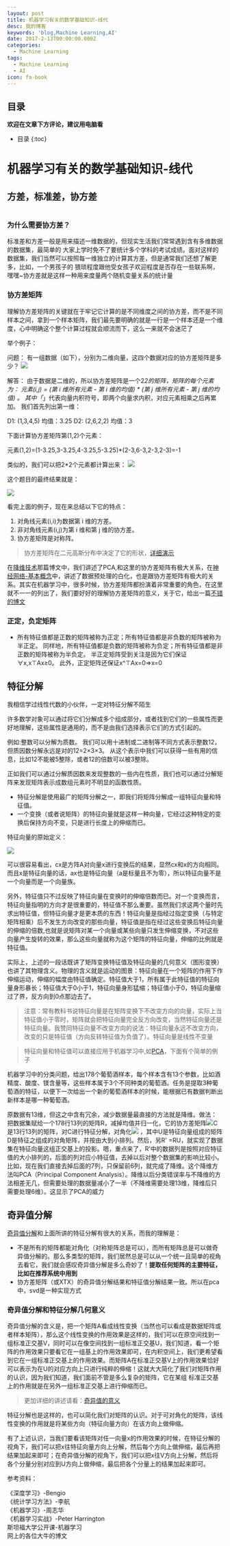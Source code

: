 ```yaml
---
layout: post
title: 机器学习有关的数学基础知识-线代
desc: 我的博客
keywords: 'blog,Machine Learning,AI'
date: 2017-2-13T00:00:00.000Z
categories:
  - Machine Learning
tags:
  - Machine Learning
  - AI
icon: fa-book
---
```



## 目录
**欢迎在文章下方评论，建议用电脑看**

* 目录
{:toc}

# 机器学习有关的数学基础知识-线代

## 方差，标准差，协方差
![]()

### 为什么需要协方差？

标准差和方差一般是用来描述一维数据的，但现实生活我们常常遇到含有多维数据的数据集，最简单的 大家上学时免不了要统计多个学科的考试成绩。面对这样的数据集，我们当然可以按照每一维独立的计算其方差，但是通常我们还想了解更多，比如，一个男孩子的 猥琐程度跟他受女孩子欢迎程度是否存在一些联系啊，嘿嘿~协方差就是这样一种用来度量两个随机变量关系的统计量

### 协方差矩阵


理解协方差矩阵的关键就在于牢记它计算的是不同维度之间的协方差，而不是不同样本之间，拿到一个样本矩阵，我们最先要明确的就是一行是一个样本还是一个维度，心中明确这个整个计算过程就会顺流而下，这么一来就不会迷茫了

举个例子：

问题：
有一组数据（如下），分别为二维向量，这四个数据对应的协方差矩阵是多少？
![](http://ww2.sinaimg.cn/large/5e8cb366jw1echx7v33n4j20a500tq2s.jpg)

解答：
由于数据是二维的，所以协方差矩阵是一个2*2的矩阵，矩阵的每个元素为：
元素(i,j) = (第 i 维所有元素 - 第 i 维的均值) * (第 j 维所有元素 - 第 j 维的均值) 。
其中「*」代表向量内积符号，即两个向量求内积，对应元素相乘之后再累加。
我们首先列出第一维：

D1: (1,3,4,5) 均值：3.25
D2: (2,6,2,2) 均值：3

下面计算协方差矩阵第(1,2)个元素：

元素(1,2)=(1-3.25,3-3.25,4-3.25,5-3.25)*(2-3,6-3,2-3,2-3)=-1

类似的，我们可以把2*2个元素都计算出来：
![](http://ww3.sinaimg.cn/large/5e8cb366jw1echxl3524yj20gn04g0t5.jpg)

这个题目的最终结果就是：

![](http://ww3.sinaimg.cn/large/5e8cb366jw1echxmbd27vj203e01pgle.jpg)

看完上面的例子，现在来总结以下它的特点：

1. 对角线元素(i,i)为数据第 i 维的方差。
2. 非对角线元素(i,j)为第 i 维和第 j 维的协方差。
3. 协方差矩阵是对称阵。

>协方差矩阵在二元高斯分布中决定了它的形状，[详细演示](http://www.zipperary.com/2014/01/12/covariance/)

在[降维技术]()那篇博文中，我们讲述了PCA,和这里的协方差矩阵有极大关系，在[神经网络-基本概念]()中，讲述了数据预处理的白化，也是跟协方差矩阵有极大的关系。其实在机器学习中，很多时候，协方差矩阵都扮演着非常重要的角色，在这里就不一一的列出了，我们要好好的理解协方差矩阵的意义，关于它，给出一篇[不错的博文](http://www.cnblogs.com/nsnow/p/4758202.html)



### 正定，负定矩阵

* 所有特征值都是正数的矩阵被称为正定；所有特征值都是非负数的矩阵被称为半正定。 同样地，所有特征值都是负数的矩阵被称为负定；所有特征值都是非正数的矩阵被称为半负定。 半正定矩阵受到关注是因为它们保证∀x,x⊤Ax≥0。 此外，正定矩阵还保证x^⊤Ax=0⇒x=0


## 特征分解

我相信学过线性代数的小伙伴，一定对特征分解不陌生

许多数学对象可以通过将它们分解成多个组成部分，或者找到它们的一些属性而更好地理解，这些属性是通用的，而不是由我们选择表示它们的方式引起的。

例如:整数可以分解为质数。 我们可以用十进制或二进制等不同方式表示整数12，但质因数分解永远是对的12=2×3×3。 从这个表示中我们可以获得一些有用的信息，比如12不能被5整除，或者12的倍数可以被3整除。

正如我们可以通过分解质因数来发现整数的一些内在性质，我们也可以通过分解矩阵来发现矩阵表示成数组元素时不明显的函数性质。

* 特征分解是使用最广的矩阵分解之一，即我们将矩阵分解成一组特征向量和特征值。
* 一个变换（或者说矩阵）的特征向量就是这样一种向量，它经过这种特定的变换后保持方向不变，只是进行长度上的伸缩而已。

特征向量的原始定义：

![](http://images.cnitblog.com/blog/407700/201307/09131933-a728c8c9651f426dbe4e3cc75b7b432c.gif)

可以很容易看出，cx是方阵A对向量x进行变换后的结果，显然cx和x的方向相同。而且x是特征向量的话，ax也是特征向量（a是标量且不为零），所以特征向量不是一个向量而是一个向量族。

另外，特征值只不过反映了特征向量在变换时的伸缩倍数而已。对一个变换而言，特征向量指明的方向才是很重要的，特征值不那么重要。虽然我们求这两个量时先求出特征值，但特征向量才是更本质的东西！特征向量是指经过指定变换（与特定矩阵相乘）后不发生方向改变的那些向量，特征值是指在经过这些变换后特征向量的伸缩的倍数,也就是说矩阵对某一个向量或某些向量只发生伸缩变换，不对这些向量产生旋转的效果，那么这些向量就称为这个矩阵的特征向量，伸缩的比例就是特征值。

实际上，上述的一段话既讲了矩阵变换特征值及特征向量的几何意义（图形变换）也讲了其物理含义。物理的含义就是运动的图景：特征向量在一个矩阵的作用下作伸缩运动，伸缩的幅度由特征值确定。特征值大于1，所有属于此特征值的特征向量身形暴长；特征值大于0小于1，特征向量身形猛缩；特征值小于0，特征向量缩过了界，反方向到0点那边去了。

>注意：常有教科书说特征向量是在矩阵变换下不改变方向的向量，实际上当特征值小于零时，矩阵就会把特征向量完全反方向改变，当然特征向量还是特征向量。我赞同特征向量不改变方向的说法：特征向量永远不改变方向，改变的只是特征值（方向反转特征值为负值了）。特征向量是线性不变量

>特征向量和特征值可以直接应用于机器学习中,如[PCA]()，下面有个简单的例子

机器学习中的分类问题，给出178个葡萄酒样本，每个样本含有13个参数，比如酒精度、酸度、镁含量等，这些样本属于3个不同种类的葡萄酒。任务是提取3种葡萄酒的特征，以便下一次给出一个新的葡萄酒样本的时候，能根据已有数据判断出新样本是哪一种葡萄酒。

原数据有13维，但这之中含有冗余，减少数据量最直接的方法就是降维。做法：把数据集赋给一个178行13列的矩阵R，减掉均值并归一化，它的协方差矩阵![](https://www.zhihu.com/equation?tex=C%3DR%5E%7BT%7DR)C是13行13列的矩阵，对C进行特征分解，对角化![](https://www.zhihu.com/equation?tex=C%3DUDU%5E%7BT%7D+) ，其中U是特征向量组成的矩阵D是特征之组成的对角矩阵，并按由大到小排列。然后，另R' =RU，就实现了数据集在特征向量这组正交基上的投影。嗯，重点来了，R’中的数据列是按照对应特征值的大小排列的，后面的列对应小特征值，去掉以后对整个数据集的影响比较小。比如，现在我们直接去掉后面的7列，只保留前6列，就完成了降维。这个降维方法叫PCA（Principal Component Analysis）。降维以后分类错误率与不降维的方法相差无几，但需要处理的数据量减小了一半（不降维需要处理13维，降维后只需要处理6维）。这显示了PCA的威力


## 奇异值分解

[奇异值分解](http://nbviewer.jupyter.org/github/zlotus/notes-LSJU-machine-learning/blob/master/chapter15.ipynb)和上面所讲的特征分解有很大的关系，而我的理解是：

* 不是所有的矩阵都能对角化（对称矩阵总是可以），而所有矩阵总是可以做奇异值分解的。那么多类型的矩阵，我们居然总是可以从一个统一且简单的视角去看它，我们就会感叹奇异值分解是多么奇妙了！**提取任何矩阵的主要特征，比如在推荐系统中用到**
* 协方差矩阵（或XTX）的奇异值分解结果和特征值分解结果一致。所以在pca中，svd是一种实现方式

### 奇异值分解和特征分解几何意义

奇异值分解的含义是，把一个矩阵A看成线性变换（当然也可以看成是数据矩阵或者样本矩阵），那么这个线性变换的作用效果是这样的，我们可以在原空间找到一组标准正交基V，同时可以在像空间找到一组标准正交基U，我们知道，看一个矩阵的作用效果只要看它在一组基上的作用效果即可，在内积空间上，我们更希望看到它在一组标准正交基上的作用效果。而矩阵A在标准正交基V上的作用效果恰好可以表示为在U的对应方向上只进行纯粹的伸缩！这就大大简化了我们对矩阵作用的认识，因为我们知道，我们面前不管是多么复杂的矩阵，它在某组
标准正交基上的作用就是在另外一组标准正交基上进行伸缩而已。


>更加详细的讲述请看：[奇异值的意义](http://blog.csdn.net/redline2005/article/details/24100293)


特征分解也是这样的，也可以简化我们对矩阵的认识。对于可对角化的矩阵，该线性变换的作用就是将某些方向（特征向量方向）在该方向上做伸缩。

有了上述认识，当我们要看该矩阵对任一向量x的作用效果的时候，在特征分解的视角下，我们可以把x往特征向量方向上分解，然后每个方向上做伸缩，最后再把结果加起来即可；在奇异值分解的视角下，我们可以把x往V方向上分解，然后将各个分量分别对应到U方向上做伸缩，最后把各个分量上的结果加起来即可。

参考资料：

《深度学习》-Bengio<br>
《统计学习方法》-李航<br>
《机器学习》-周志华<br>
《机器学习实战》-Peter Harrington<br>
斯坦福大学公开课-机器学习<br>
网上的各位大牛的博文<br>

  <!-- 多说评论框 start -->
  <div class="ds-thread" data-thread-key="201701181" data-title="feature engineering" data-url=""></div>
<!-- 多说评论框 end -->
<!-- 多说公共JS代码 start (一个网页只需插入一次) -->
<script type="text/javascript">
var duoshuoQuery = {short_name:"yzhhome"};
  (function() {
    var ds = document.createElement('script');
    ds.type = 'text/javascript';ds.async = true;
    ds.src = (document.location.protocol == 'https:' ? 'https:' : 'http:') + '//static.duoshuo.com/embed.js';
    ds.charset = 'UTF-8';
    (document.getElementsByTagName('head')[0] 
     || document.getElementsByTagName('body')[0]).appendChild(ds);
  })();
  </script>
<!-- 多说公共JS代码 end -->



